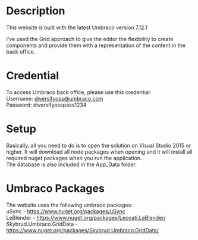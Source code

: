 # Description
This website is built with the latest Umbraco version 7.12.1

I've used the Grid approach to give the editor the flexibility to create components and provide them with a representation of the content in the back office.

# Credential
To access Umbraco back office, please use this credential:<br/>
Username: diversifyoss@umbraco.com<br/>
Password: diversifyosspass1234

# Setup
Basically, all you need to do is to open the solution on Visual Studio 2015 or higher. It will download all node packages when opening and it will install all required nuget packages when you run the application.<br/>
The database is also included in the App_Data folder. 

# Umbraco Packages
The website uses the following umbraco packages:<br/>
uSync - https://www.nuget.org/packages/uSync <br/>
LeBlender - https://www.nuget.org/packages/Lecoati.LeBlender/ <br/>
Skybrud.Umbraco.GridData - https://www.nuget.org/packages/Skybrud.Umbraco.GridData/
